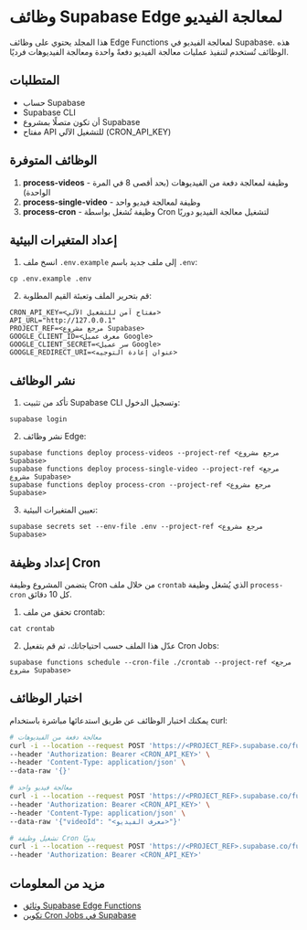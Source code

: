 # وظائف Supabase Edge لمعالجة الفيديو

هذا المجلد يحتوي على وظائف Edge Functions لمعالجة الفيديو في Supabase. هذه الوظائف تُستخدم لتنفيذ عمليات معالجة الفيديو دفعةً واحدة ومعالجة الفيديوهات فرديًا.

## المتطلبات

- حساب Supabase
- Supabase CLI
- أن تكون متصلًا بمشروع Supabase
- مفتاح API للتشغيل الآلي (CRON_API_KEY)

## الوظائف المتوفرة

1. **process-videos** - وظيفة لمعالجة دفعة من الفيديوهات (بحد أقصى 8 في المرة الواحدة)
2. **process-single-video** - وظيفة لمعالجة فيديو واحد
3. **process-cron** - وظيفة تُشغل بواسطة Cron لتشغيل معالجة الفيديو دوريًا

## إعداد المتغيرات البيئية

1. انسخ ملف `.env.example` إلى ملف جديد باسم `.env`:
```
cp .env.example .env
```

2. قم بتحرير الملف وتعبئة القيم المطلوبة:
```
CRON_API_KEY=<مفتاح آمن للتشغيل الآلي>
API_URL="http://127.0.0.1"
PROJECT_REF=<مرجع مشروع Supabase>
GOOGLE_CLIENT_ID=<معرف عميل Google>
GOOGLE_CLIENT_SECRET=<سر عميل Google>
GOOGLE_REDIRECT_URI=<عنوان إعادة التوجيه>
```

## نشر الوظائف

1. تأكد من تثبيت Supabase CLI وتسجيل الدخول:
```
supabase login
```

2. نشر وظائف Edge:
```
supabase functions deploy process-videos --project-ref <مرجع مشروع Supabase>
supabase functions deploy process-single-video --project-ref <مرجع مشروع Supabase>
supabase functions deploy process-cron --project-ref <مرجع مشروع Supabase>
```

3. تعيين المتغيرات البيئية:
```
supabase secrets set --env-file .env --project-ref <مرجع مشروع Supabase>
```

## إعداد وظيفة Cron

يتضمن المشروع وظيفة Cron من خلال ملف `crontab` الذي يُشغل وظيفة `process-cron` كل 10 دقائق.

1. تحقق من ملف crontab:
```
cat crontab
```

2. عدّل هذا الملف حسب احتياجاتك، ثم قم بتفعيل Cron Jobs:
```
supabase functions schedule --cron-file ./crontab --project-ref <مرجع مشروع Supabase>
```

## اختبار الوظائف

يمكنك اختبار الوظائف عن طريق استدعائها مباشرة باستخدام curl:

```bash
# معالجة دفعة من الفيديوهات
curl -i --location --request POST 'https://<PROJECT_REF>.supabase.co/functions/v1/process-videos' \
--header 'Authorization: Bearer <CRON_API_KEY>' \
--header 'Content-Type: application/json' \
--data-raw '{}'

# معالجة فيديو واحد
curl -i --location --request POST 'https://<PROJECT_REF>.supabase.co/functions/v1/process-single-video' \
--header 'Authorization: Bearer <CRON_API_KEY>' \
--header 'Content-Type: application/json' \
--data-raw '{"videoId": "<معرف الفيديو>"}'

# تشغيل وظيفة Cron يدويًا
curl -i --location --request POST 'https://<PROJECT_REF>.supabase.co/functions/v1/process-cron' \
--header 'Authorization: Bearer <CRON_API_KEY>'
```

## مزيد من المعلومات

- [وثائق Supabase Edge Functions](https://supabase.com/docs/guides/functions)
- [تكوين Cron Jobs في Supabase](https://supabase.com/docs/guides/functions/schedule-functions) 